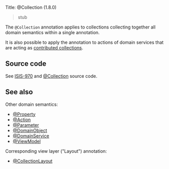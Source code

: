 Title: @Collection (1.8.0)

[//]: # (content copied to _user-guide_xxx)

> stub

The `@Collection` annotation applies to collections collecting together all domain semantics within a single annotation.

It is also possible to apply the annotation to actions of domain services that are acting as [contributed collections](../../more-advanced-topics/how-to-01-062-How-to-decouple-dependencies-using-contributions.html).


## Source code

See <a href="https://issues.apache.org/jira/browse/ISIS-970">ISIS-970</a> and <a href="https://github.com/apache/isis/blob/master/core/applib/src/main/java/org/apache/isis/applib/annotation/Collection.java">@Collection</a> source code.

## See also

Other domain semantics:

* [@Property](./Property.html)
* [@Action](./Action.html)
* [@Parameter](./Parameter.html)
* [@DomainObject](./DomainObject.html)
* [@DomainService](./DomainService.html)
* [@ViewModel](./ViewModel.html)

Corresponding view layer ("Layout") annotation:

* [@CollectionLayout](./CollectionLayout.html)
